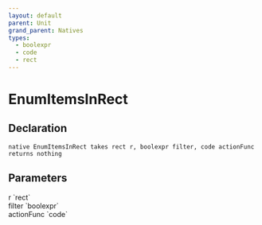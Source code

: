 ```yaml
---
layout: default
parent: Unit
grand_parent: Natives
types:
  - boolexpr
  - code
  - rect
---
```


# EnumItemsInRect

## Declaration

```
native EnumItemsInRect takes rect r, boolexpr filter, code actionFunc returns nothing
```

## Parameters
<dl>
  <dt>r `rect`</dt>
  <dd></dd>

  <dt>filter `boolexpr`</dt>
  <dd></dd>

  <dt>actionFunc `code`</dt>
  <dd></dd>
</dl>